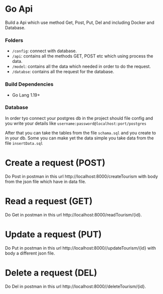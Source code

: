 # Go Api

Build a Api which use method Get, Post, Put, Del and including Docker and Database.

### Folders
* `/config`: connect with database.
* `/api`: contains all the methods GET, POST etc which using process the data.
* `/model`: contains all the data which needed in order to do the request.
* `/databse`: contains all the request for the database.

### Build Dependencies

* Go Lang 1.19+

### Database

In order tyo connect your postgres db in the project should file config and you write your details
like `username:password@localhost:port/postgres`

After that you can take the tables from the file `schama.sql` and you create to in your db.
Some you can make yet the data simple you take data from the file `insertData.sql`

# Create a request (POST)

Do Post in postman in this url http://localhost:8000/createTourism with body from the json file which have in data file.

# Read a request (GET)

Do Get in postman in this url http://localhost:8000/readTourism/{id}.

# Update a request (PUT)

Do Put in postman in this url http://localhost:8000//updateTourism/{id} with body a different json file.

# Delete  a request (DEL)

Do Del in postman in this url http://localhost:8000//deleteTourism/{id}.



